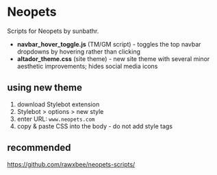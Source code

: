 # Neopets
Scripts for Neopets by sunbathr.

* **navbar_hover_toggle.js** (TM/GM script) - toggles the top navbar dropdowns by hovering rather than clicking
* **altador_theme.css** (site theme) - new site theme with several minor aesthetic improvements; hides social media icons

## using new theme
1. download Stylebot extension
2. Stylebot > options > new style
3. enter URL: `www.neopets.com`
4. copy & paste CSS into the body - do not add style tags

## recommended
https://github.com/rawxbee/neopets-scripts/
